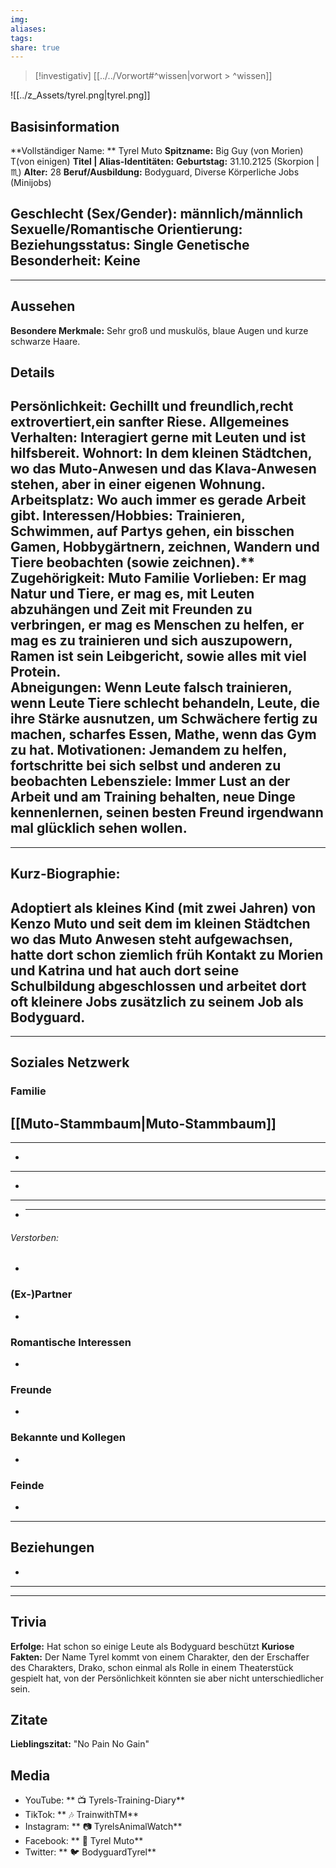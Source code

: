 ```yaml
---
img: 
aliases: 
tags: 
share: true
---
```

> [!investigativ]
> [[../../Vorwort#^wissen|vorwort > ^wissen]]

![[../z_Assets/tyrel.png|tyrel.png]]

## Basisinformation
**Vollständiger Name: ** Tyrel Muto
**Spitzname:** Big Guy (von Morien) T(von einigen) 
**Titel | Alias-Identitäten:**
**Geburtstag:** 31.10.2125 (Skorpion | ♏)
**Alter:** 28
**Beruf/Ausbildung:** Bodyguard, Diverse Körperliche Jobs (Minijobs)

**Geschlecht (Sex/Gender):** männlich/männlich
**Sexuelle/Romantische Orientierung:**
**Beziehungsstatus:** Single
 **Genetische Besonderheit:** Keine
---
---
## Aussehen
**Besondere Merkmale:** Sehr groß und muskulös, blaue Augen und kurze schwarze Haare.
## Details
**Persönlichkeit:** Gechillt und freundlich,recht extrovertiert,ein sanfter Riese.
**Allgemeines Verhalten:** Interagiert gerne mit Leuten und ist hilfsbereit. 
**Wohnort:** In dem kleinen Städtchen, wo das Muto-Anwesen und das Klava-Anwesen stehen, aber in einer eigenen Wohnung.
**Arbeitsplatz:** Wo auch immer es gerade Arbeit gibt.
**Interessen/Hobbies:** Trainieren, Schwimmen, auf Partys gehen, ein bisschen Gamen, Hobbygärtnern, zeichnen, Wandern und Tiere beobachten (sowie zeichnen).**
**Zugehörigkeit:** Muto Familie
**Vorlieben:** Er mag Natur und Tiere, er mag es, mit Leuten abzuhängen und Zeit mit Freunden zu verbringen, er mag es Menschen zu helfen, er mag es zu trainieren und sich auszupowern, Ramen ist sein Leibgericht, sowie alles mit viel Protein.  
**Abneigungen:** Wenn Leute falsch trainieren, wenn Leute Tiere schlecht behandeln, Leute, die ihre Stärke ausnutzen, um Schwächere fertig zu machen, scharfes Essen, Mathe, wenn das Gym zu hat. 
 **Motivationen:** Jemandem zu helfen, fortschritte bei sich selbst und anderen zu beobachten   **Lebensziele:** Immer Lust an der Arbeit und am Training behalten, neue Dinge kennenlernen, seinen besten Freund irgendwann mal glücklich sehen wollen.
---
---
## Kurz-Biographie:
 Adoptiert als kleines Kind (mit zwei Jahren) von Kenzo Muto und seit dem im kleinen Städtchen wo das Muto Anwesen steht aufgewachsen, hatte dort schon ziemlich früh Kontakt zu Morien und Katrina und hat auch dort seine Schulbildung abgeschlossen und arbeitet dort oft kleinere Jobs zusätzlich zu seinem Job als Bodyguard. 
---
 ---
## Soziales Netzwerk
 ### Familie
  [[Muto-Stammbaum|Muto-Stammbaum]]
 ---
 ---
 -
---
 -
---
- 
  ---
###### Verstorben:
-
### (Ex-)Partner
-
### Romantische Interessen
- 
### Freunde
-
### Bekannte und Kollegen
-
### Feinde
 -
---
## Beziehungen
 -
---
---
## Trivia
**Erfolge:** Hat schon so einige Leute als Bodyguard beschützt
**Kuriose Fakten:** Der Name Tyrel kommt von einem Charakter, den der Erschaffer des Charakters, Drako, schon einmal als Rolle in einem Theaterstück gespielt hat, von der Persönlichkeit könnten sie aber nicht unterschiedlicher sein.
## Zitate
**Lieblingszitat:** "No Pain No Gain" 
## Media
- YouTube: ** 📺 Tyrels-Training-Diary**
- TikTok: ** 🎶 TrainwithTM**
- Instagram: ** 📷 TyrelsAnimalWatch**
- Facebook: ** 📘 Tyrel Muto**
- Twitter: ** 🐦 BodyguardTyrel**


